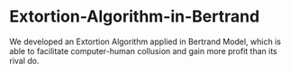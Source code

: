 # Extortion-Algorithm-in-Bertrand
We developed an Extortion Algorithm applied in Bertrand Model, which is able to facilitate computer-human collusion and gain more profit than its rival do.
